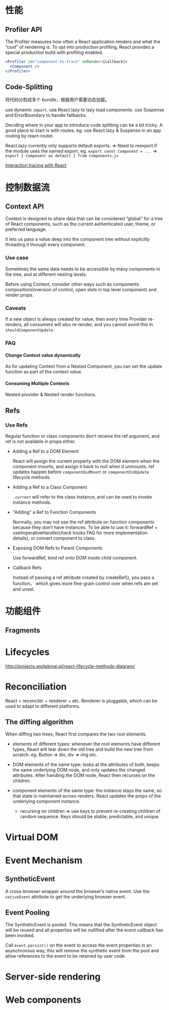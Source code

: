 # 性能

## Profiler API

The Profiler measures how often a React application renders and what the “cost” of rendering is. To opt into production profiling, React provides a special production build with profiling enabled.

```jsx
<Profiler id="component-to-track" onRender={callback}>
  <Component />
</Profiler>
```

## Code-Splitting

将代码分割成多个 bundle，根据用户需要动态加载。

use dynamic ``import``. use React.lazy to lazy load components. use Suspense and ErrorBoundary to handle fallbacks.

Deciding where in your app to introduce code splitting can be a bit tricky. A good place to start is with routes. eg. use React.lazy & Suspense in an app routing by react-router.

React.lazy currently only supports default exports. => Need to reexport if the module uses the named export, eg. ``export const Component = ...`` => ``export { Component as default } from Components.js``

[Interaction tracing with React](https://gist.github.com/bvaughn/8de925562903afd2e7a12554adcdda16)

# 控制数据流

## Context API

Context is designed to share data that can be considered “global” for a tree of React components, such as the current authenticated user, theme, or preferred language.

It lets us pass a value deep into the component tree without explicitly threading it through every component.

### Use case

Sometimes the same data needs to be accessible by many components in the tree, and at different nesting levels.

Before using Context, consider other ways such as components composition(inversion of control, open slots in top level component) and render props.

### Caveats

If a new object is always created for value, then every time Provider re-renders, all consumers will also re-render, and you cannot avoid this in ``shouldComponentUpdate``.

### FAQ

#### Change Context value dynamically

As for updating Context from a Nested Component, you can set the update function as part of the context value.

#### Consuming Multiple Contexts

Nested provider & Nested render functions.

## Refs

### Use Refs

Regular function or class components don’t receive the ref argument, and ref is not available in props either.

- Adding a Ref to a DOM Element

  React will assign the current property with the DOM element when the component mounts, and assign it back to null when it unmounts. ref updates happen before ``componentDidMount`` or ``componentDidUpdate`` lifecycle methods.

- Adding a Ref to a Class Component

  ``.current`` will refer to the class instance, and can be used to invoke instance methods.

- "Adding" a Ref to Function Components

  Normally, you may not use the ref attribute on function components because they don’t have instances. To be able to use it: forwardRef + useImperativeHandle(check hooks FAQ for more implementation details), or convert component to class.

- Exposing DOM Refs to Parent Components

  Use forwardRef, bind ref onto DOM inside child component.

- Callback Refs

  Instead of passing a ref attribute created by createRef(), you pass a function， which gives more fine-grain control over when refs are set and unset.

# 功能组件

## Fragments

# Lifecycles

http://projects.wojtekmaj.pl/react-lifecycle-methods-diagram/

# Reconciliation

React = reconciler + renderer + etc. Renderer is pluggable, which can be used to adapt to different platforms.

## The diffing algorithm

When diffing two trees, React first compares the two root elements.

- elements of different types: whenever the root elements have different types, React will tear down the old tree and build the new tree from scratch. eg. Button => div, div => img etc.

- DOM elements of the same type: looks at the attributes of both, keeps the same underlying DOM node, and only updates the changed attributes. After handling the DOM node, React then recurses on the children.

- component elements of the same type: the instance stays the same, so that state is maintained across renders. React updates the props of the underlying component instance.

  - recursing on children => use keys to prevent re-creating children of random sequence. Keys should be stable, predictable, and unique.

# Virtual DOM

# Event Mechanism

## SyntheticEvent

A cross-browser wrapper around the browser’s native event. Use the ``nativeEvent`` attribute to get the underlying browser event.

## Event Pooling

The SyntheticEvent is pooled. This means that the SyntheticEvent object will be reused and all properties will be nullified after the event callback has been invoked.

Call ``event.persist()`` on the event to access the event properties in an asynchronous way, this will remove the synthetic event from the pool and allow references to the event to be retained by user code.

# Server-side rendering

# Web components
